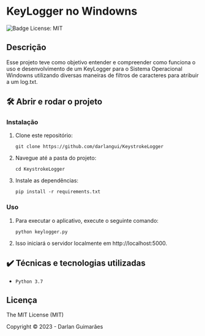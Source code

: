 # KeyLogger no Windowns

![Badge License: MIT](https://img.shields.io/github/license/darlangui/e-commerce?style=for-the-badge)

## Descrição 

Esse projeto teve como objetivo entender e compreender como funciona o uso e desenvolvimento de um KeyLogger para o Sistema Operacional Windowns utilizando diversas maneiras de filtros de caracteres para atribuir a um log.txt. 

## 🛠️ Abrir e rodar o projeto
### Instalação
1. Clone este repositório:
    ```
    git clone https://github.com/darlangui/KeystrokeLogger
    ```
2. Navegue até a pasta do projeto:
    ```
    cd KeystrokeLogger
    ```
3. Instale as dependências:
    ```
    pip install -r requirements.txt
    ```
### Uso
1. Para executar o aplicativo, execute o seguinte comando:
    ```
    python keylogger.py
    ```
2. Isso iniciará o servidor localmente em http://localhost:5000.

## ✔️ Técnicas e tecnologias utilizadas

- `Python 3.7`

## Licença 

The MIT License (MIT)

Copyright ©️ 2023 - Darlan Guimarães
